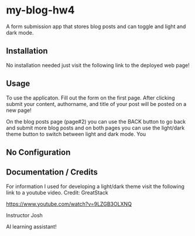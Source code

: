 # my-blog-hw4
A form submission app that stores blog posts and can toggle and light and dark mode. 

## Installation

No installation needed just visit the following link to the deployed web page!

<!-- TODO add link to deployed gitpage -->

## Usage

To use the applicaton. Fill out the form on the first page. After clicking submit your content, authorname, and title of your post will be posted on a new page!

On the blog posts page (page#2) you can use the BACK button to go back and submit more blog posts and on both pages you can use the light/dark theme button to switch between light and dark mode. You

## No Configuration

## Documentation / Credits

For information I used for developing a light/dark theme visit the following link to a youtube video. Credit: GreatStack

https://www.youtube.com/watch?v=9LZGB3OLXNQ

Instructor Josh

AI learning assistant!
